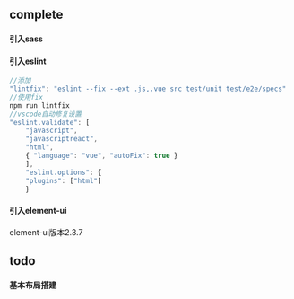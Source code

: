 ## complete

#### 引入sass
#### 引入eslint
``` js
//添加
"lintfix": "eslint --fix --ext .js,.vue src test/unit test/e2e/specs"
//使用fix
npm run lintfix
//vscode自动修复设置
"eslint.validate": [
    "javascript",
    "javascriptreact",
    "html",
    { "language": "vue", "autoFix": true }
    ],
    "eslint.options": {
    "plugins": ["html"]
    }
```
#### 引入element-ui

element-ui版本2.3.7

## todo
#### 基本布局搭建